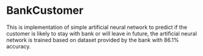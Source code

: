 # BankCustomer
This is implementation of simple artificial neural network to predict if the customer is likely to stay with bank or will leave in future, the artificial neural network is trained based on dataset provided by the bank with 86.1% accuracy.
